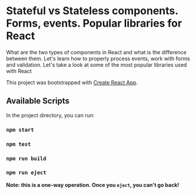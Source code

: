 # Stateful vs Stateless components. Forms, events. Popular libraries for React

What are the two types of components in React and what is the difference between them. 
Let's learn how to properly process events, work with forms and validation. 
Let's take a look at some of the most popular libraries used with React

This project was bootstrapped with [Create React App](https://github.com/facebook/create-react-app).

## Available Scripts

In the project directory, you can run:

### `npm start`

### `npm test`

### `npm run build`

### `npm run eject`

**Note: this is a one-way operation. Once you `eject`, you can't go back!**


